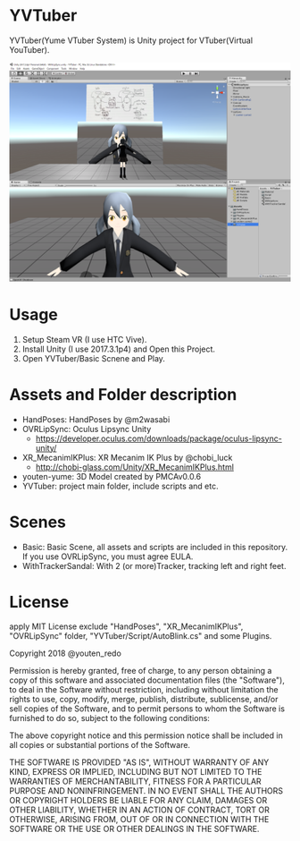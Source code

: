 YVTuber
====
YVTuber(Yume VTuber System) is Unity project for VTuber(Virtual YouTuber).  

![Figure 1 Unity Editor](editor-screenshot1.png) 

# Usage
1. Setup Steam VR (I use HTC Vive).  
2. Install Unity (I use 2017.3.1p4) and Open this Project.  
3. Open YVTuber/Basic Scnene and Play.  

# Assets and Folder description
- HandPoses: HandPoses by @m2wasabi  
- OVRLipSync: Oculus Lipsync Unity
	- https://developer.oculus.com/downloads/package/oculus-lipsync-unity/
- XR_MecanimIKPlus: XR Mecanim IK Plus by @chobi_luck  
	- http://chobi-glass.com/Unity/XR_MecanimIKPlus.html
- youten-yume: 3D Model created by PMCAv0.0.6  
- YVTuber: project main folder, include scripts and etc.  

# Scenes
- Basic: Basic Scene, all assets and scripts are included in this repository. If you use OVRLipSync, you must agree EULA.  
- WithTrackerSandal: With 2 (or more)Tracker, tracking left and right feet.  


# License
apply MIT License exclude "HandPoses", "XR_MecanimIKPlus", "OVRLipSync" folder, 
"YVTuber/Script/AutoBlink.cs" and some Plugins.

Copyright 2018 @youten_redo

Permission is hereby granted, free of charge, to any person obtaining a copy of this software and associated documentation files (the "Software"), to deal in the Software without restriction, including without limitation the rights to use, copy, modify, merge, publish, distribute, sublicense, and/or sell copies of the Software, and to permit persons to whom the Software is furnished to do so, subject to the following conditions:

The above copyright notice and this permission notice shall be included in all copies or substantial portions of the Software.

THE SOFTWARE IS PROVIDED "AS IS", WITHOUT WARRANTY OF ANY KIND, EXPRESS OR IMPLIED, INCLUDING BUT NOT LIMITED TO THE WARRANTIES OF MERCHANTABILITY, FITNESS FOR A PARTICULAR PURPOSE AND NONINFRINGEMENT. IN NO EVENT SHALL THE AUTHORS OR COPYRIGHT HOLDERS BE LIABLE FOR ANY CLAIM, DAMAGES OR OTHER LIABILITY, WHETHER IN AN ACTION OF CONTRACT, TORT OR OTHERWISE, ARISING FROM, OUT OF OR IN CONNECTION WITH THE SOFTWARE OR THE USE OR OTHER DEALINGS IN THE SOFTWARE.
